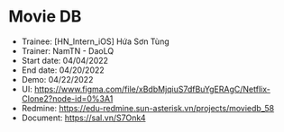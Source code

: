 # Movie DB
+ Trainee: [HN_Intern_iOS] Hứa Sơn Tùng
+ Trainer: NamTN - DaoLQ
+ Start date: 04/04/2022
+ End date: 04/20/2022
+ Demo: 04/22/2022
+ UI: https://www.figma.com/file/xBdbMjqiuS7dfBuYgERAgC/Netflix-Clone2?node-id=0%3A1
+ Redmine: https://edu-redmine.sun-asterisk.vn/projects/moviedb_58
+ Document: https://sal.vn/S7Onk4
